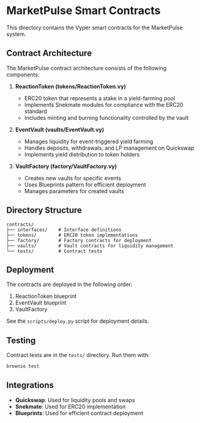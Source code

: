 # MarketPulse Smart Contracts

This directory contains the Vyper smart contracts for the MarketPulse system.

## Contract Architecture

The MarketPulse contract architecture consists of the following components:

1. **ReactionToken (tokens/ReactionToken.vy)**
   - ERC20 token that represents a stake in a yield-farming pool
   - Implements Snekmate modules for compliance with the ERC20 standard
   - Includes minting and burning functionality controlled by the vault

2. **EventVault (vaults/EventVault.vy)**
   - Manages liquidity for event-triggered yield farming
   - Handles deposits, withdrawals, and LP management on Quickswap
   - Implements yield distribution to token holders

3. **VaultFactory (factory/VaultFactory.vy)**
   - Creates new vaults for specific events
   - Uses Blueprints pattern for efficient deployment
   - Manages parameters for created vaults

## Directory Structure

```
contracts/
├── interfaces/    # Interface definitions
├── tokens/        # ERC20 token implementations
├── factory/       # Factory contracts for deployment
├── vaults/        # Vault contracts for liquidity management
└── tests/         # Contract tests
```

## Deployment

The contracts are deployed in the following order:
1. ReactionToken blueprint
2. EventVault blueprint
3. VaultFactory

See the `scripts/deploy.py` script for deployment details.

## Testing

Contract tests are in the `tests/` directory. Run them with:

```bash
brownie test
```

## Integrations

- **Quickswap**: Used for liquidity pools and swaps
- **Snekmate**: Used for ERC20 implementation
- **Blueprints**: Used for efficient contract deployment 